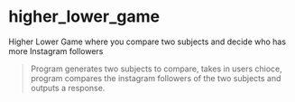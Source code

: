 # higher_lower_game
Higher Lower Game where you compare two subjects and decide who has more Instagram followers
>Program generates two subjects to compare, takes in users chioce, program compares the instagram followers of the two subjects and outputs a response.

